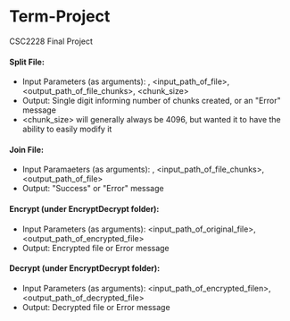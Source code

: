 # Term-Project
CSC2228 Final Project


#### Split File: ####
* Input Parameters (as arguments): <filename>, <input_path_of_file>, <output_path_of_file_chunks>, <chunk_size>
* Output: Single digit informing number of chunks created, or an "Error" message
* <chunk_size> will generally always be 4096, but wanted it to have the ability to easily modify it

#### Join File: ####
* Input Paramaeters (as arguments): <filename>, <input_path_of_file_chunks>, <output_path_of_file>
* Output: "Success" or "Error" message

#### Encrypt (under EncryptDecrypt folder): ####
* Input Parameters (as arguments): <input_path_of_original_file>, <output_path_of_encrypted_file>
* Output: Encrypted file or Error message

#### Decrypt (under EncryptDecrypt folder): ####
* Input Parameters (as arguments): <input_path_of_encrypted_filen>, <output_path_of_decrypted_file>
* Output: Decrypted file or Error message
